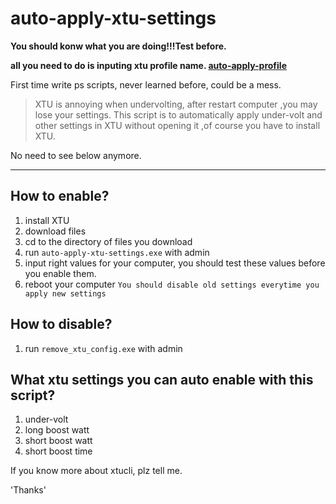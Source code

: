 # auto-apply-xtu-settings

**You should konw what you are doing!!!Test before.**

__all you need to do is inputing xtu profile name. [auto-apply-profile](https://github.com/jayagami/auto-apply-xtu-settings/releases/tag/auto-apply-profile)__



First time write ps scripts, never learned before, could be a mess.

>XTU is annoying when undervolting, after restart computer ,you may lose your settings.
>This script is to automatically apply under-volt and other settings in XTU without opening it ,of course you have to install XTU. 

No need to see below anymore.

---
## How to enable?
1. install XTU
2. download files
3. cd to the directory of files you download 
4. run `auto-apply-xtu-settings.exe` with admin 
5. input right values for your computer, you should test these values before you enable them.
6. reboot your computer
`You should disable old settings everytime you apply new settings`

## How to disable?
1. run `remove_xtu_config.exe` with admin

## What xtu settings you can auto enable with this script?
1. under-volt
2. long boost watt
3. short boost watt
4. short boost time


If you know more about xtucli, plz tell me.

 'Thanks'
